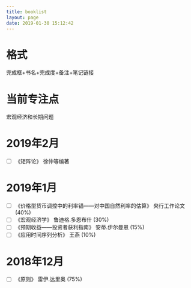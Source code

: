 ```yaml
---
title: booklist
layout: page
date: 2019-01-30 15:12:42
---
```


# 格式
完成框+书名+完成度+备注+笔记链接

# 当前专注点

宏观经济和长期问题

# 2019年2月

+ [ ] 《矩阵论》 徐仲等编著

# 2019年1月

+ [ ] 《价格型货币调控中的利率锚——对中国自然利率的估算》 央行工作论文 (40%)
+ [ ] 《宏观经济学》 鲁迪格.多恩布什  (30%)
+ [ ] 《预期收益——投资者获利指南》 安蒂.伊尔曼恩 (15%)
+ [ ] 《应用时间序列分析》 王燕 (10%)

# 2018年12月

+ [ ] 《原则》 雷伊.达里奥 (75%)